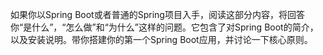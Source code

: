 如果你以Spring Boot或者普通的Spring项目入手，阅读这部分内容，将回答你“是什么”，“怎么做”和“为什么”这样的问题。它包含了对Spring Boot的简介，以及安装说明。带你搭建你的第一个Spring Boot应用，并讨论一下核心原则。